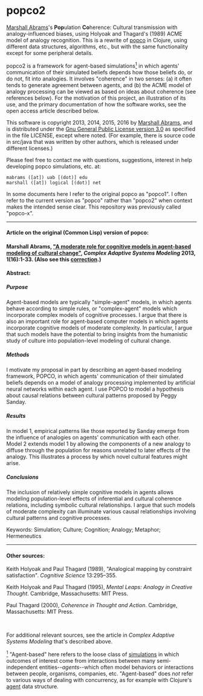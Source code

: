 popco2
=======

[Marshall Abrams](http://members.logical.net/~marshall/)'s
**Pop**ulation **Co**herence: Cultural transmission with
analogy-influenced biases, using Holyoak and Thagard's (1989) ACME model
of analogy recognition.   This is a rewrite of
[popco](https://github.com/mars0i/popco) in Clojure, using different
data structures, algorithms, etc., but with the same functionality
except for some peripheral details.

popco2 is a framework for agent-based simulations<a href="#WhatsABMnote" id="WhatsABMref"><sup>1</sup></a> in which agents'
communication of their simulated beliefs depends how those beliefs do,
or do not, fit into analogies.  It involves "coherence" in two senses:
(a) it often tends to generate agreement between agents, and (b) the
ACME model of analogy processing can be viewed as based on ideas about
coherence (see references below). For the motivation of this project,
an illustration of its use, and the primary documentation of how the
software works, see the open access article described below.

This software is copyright 2013, 2014, 2015, 2016 by [Marshall
Abrams](http://members.logical.net/~marshall/), and is distributed
under the [Gnu General Public License version
3.0](http://www.gnu.org/copyleft/gpl.html) as specified in the file
LICENSE, except where noted.  (For example, there is source code in
src/java that was written by other authors, which is released under
different licenses.)

Please feel free to contact me with questions, suggestions, interest
in help developing popco simulations, etc. at:

	mabrams ([at]) uab [(dot)] edu
	marshall ([at]) logical [(dot)] net  

In some documents here I refer to the original popco as "popco1".  I often
refer to the current version as "popco" rather than "popco2" when context
makes the intended sense clear.  This repository was previously called
"popco-x".


-------

#### Article on the original (Common Lisp) version of popco:

#### Marshall Abrams, ["A moderate role for cognitive models in agent-based modeling of cultural change"](http://www.casmodeling.com/content/1/1/16), *Complex Adaptive Systems Modeling* 2013, 1(16):1-33.  (Also see this [correction](http://www.casmodeling.com/content/2/1/1).)

#### Abstract:

##### Purpose

Agent-based models are typically "simple-agent" models, in which agents
behave according to simple rules, or "complex-agent" models which
incorporate complex models of cognitive processes. I argue that there is
also an important role for agent-based computer models in which agents
incorporate cognitive models of moderate complexity. In particular, I
argue that such models have the potential to bring insights from the
humanistic study of culture into population-level modeling of cultural
change.

##### Methods

I motivate my proposal in part by describing an agent-based modeling
framework, POPCO, in which agents' communication of their simulated
beliefs depends on a model of analogy processing implemented by
artificial neural networks within each agent. I use POPCO to model a
hypothesis about causal relations between cultural patterns proposed by
Peggy Sanday.

##### Results

In model 1, empirical patterns like those reported by Sanday emerge from
the influence of analogies on agents' communication with each other.
Model 2 extends model 1 by allowing the components of a new analogy to
diffuse through the population for reasons unrelated to later effects of
the analogy. This illustrates a process by which novel cultural features
might arise.

##### Conclusions

The inclusion of relatively simple cognitive models in agents allows
modeling population-level effects of inferential and cultural coherence
relations, including symbolic cultural relationships. I argue that such
models of moderate complexity can illuminate various causal
relationships involving cultural patterns and cognitive processes.

Keywords: Simulation; Culture; Cognition; Analogy; Metaphor;
Hermeneutics

-------

#### Other sources:

Keith Holyoak and Paul Thagard (1989), "Analogical mapping by constraint
satisfaction". *Cognitive Science* 13:295–355.

Keith Holyoak and Paul Thagard (1995), *Mental Leaps: Analogy in
Creative Thought*. Cambridge, Massachusetts: MIT Press.

Paul Thagard (2000), *Coherence in Thought and Action*. Cambridge,
Massachusetts: MIT Press.

<br/>

For additional relevant sources, see the article in *Complex Adaptive
Systems Modeling* that's described above.

<a id="WhatsABMnote" href="#WhatsABMref"><sup>1</sup></a> "Agent-based" here refers to the loose class of <a href="https://en.wikipedia.org/wiki/Agent-based_model">simulations</a>
in which outcomes of interest come from interactions between many
semi-independent entities--*agents*--which often model behaviors or
interactions between people, organisms, companies, etc.  "Agent-based"
does *not* refer to various ways of dealing with concurrency, as for
example with Clojure's <a href="https://clojure.org/reference/agents">agent</a> data structure.

